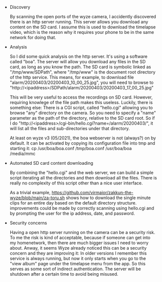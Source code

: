 * Discovery

    By scanning the open ports of the wyze camera, I accidently discovered there is an http server running. This server allows you download any content on the SD card. I assume this is used to download the timelapse video, which is the reason why it requires your phone to be in the same network for doing that.

* Analysis

    So I did some quick analysis on the http server. It's using a software called "boa". The server will allow you download any files in the SD card, as long as you know the path. The SD card is symbolic linked as "/tmp/www/SDPath", where "/tmp/www" is the document root directory of the http service. This means, for example, to download file "alarm/20200403/20200403_10_00_25.jpg", you will need to browse to "http://\<ipaddress\>/SDPath/alarm/20200403/20200403_17_00_25.jpg"

    This will be very useful to access the recordings on SD card. However, requiring knowlege of the file path makes this useless. Luckily, there is something else: There is a CGI script, called "hello.cgi" allowing you to browse "any" directory on the camera. So you need to specify a "name" parameter as the path of the directory, relative to the SD card root. So if I do "http://\<ipaddress\>/cgi-bin/hello.cgi?name=/alarm/20200403/", it will list all the files and sub-directories under that directory.
    
    At least on wyze v3 (05/2021), the boa webserver is not (always?) on by default. It can be activated by copying its configuration file into tmp and starting it:
    cp /usr/boa/boa.conf /tmp/boa.conf
    /usr/boa/boa /media/mmc

* Automated SD card content downloading
  
    By combining the "hello.cgi" and the web server, we can build a simple script iterating all the directories and then download all the files. There is really no complexity of this script other than a nice user interface. 
    
    As a trivial example, https://github.com/virmaior/zakkun-the-wyze/blob/main/za-toru.sh shows how to download the single minute clips for an entire day based on the default directory structure. improvements could be made by correctly scanning using hello.cgi and by prompting the user for the ip address, date, and password.

* Security concerns
   
    Having a open http server running on the camera can be a security risk. To me the risk is kind of acceptable, because if someone can get into my homenetwork, then there are much bigger issues I need to worry about. Anway, it seems Wyze already noticed this can be a security concern and they are improving it: In older versions I remember this service is always running, but now it only starts when you go to the "view album" page under the timelapse menu from the app. So this serves as some sort of indirect authentication. The server will be shutdown after a certain time to avoid being misused.


